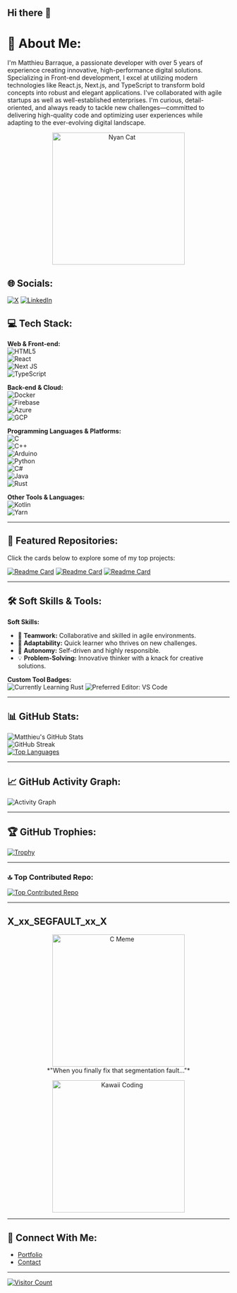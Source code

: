 ## Hi there 👋

# 💫 About Me:
I'm Matthieu Barraque, a passionate developer with over 5 years of experience creating innovative, high-performance digital solutions. Specializing in Front-end development, I excel at utilizing modern technologies like React.js, Next.js, and TypeScript to transform bold concepts into robust and elegant applications. I've collaborated with agile startups as well as well-established enterprises. I'm curious, detail-oriented, and always ready to tackle new challenges—committed to delivering high-quality code and optimizing user experiences while adapting to the ever-evolving digital landscape.

<!-- Animated Developer GIF -->
<p align="center">
  <img src="https://media.giphy.com/media/mtaWx98w7mX7y/giphy.gif" alt="Nyan Cat" width="300"/>
</p>

## 🌐 Socials:
[![X](https://img.shields.io/badge/X-%23E4405F.svg?logo=X&logoColor=white)](https://x.com/mathieubarraque) [![LinkedIn](https://img.shields.io/badge/LinkedIn-%230077B5.svg?logo=linkedin&logoColor=white)](https://www.linkedin.com/in/matthieu-barraque/)

## 💻 Tech Stack:

**Web & Front-end:**  
![HTML5](https://img.shields.io/badge/html5-%23E34F26.svg?style=for-the-badge&logo=html5&logoColor=white)  
![React](https://img.shields.io/badge/react-%2320232a.svg?style=for-the-badge&logo=react&logoColor=%2361DAFB)  
![Next JS](https://img.shields.io/badge/Next-black?style=for-the-badge&logo=next.js&logoColor=white)  
![TypeScript](https://img.shields.io/badge/typescript-%23007ACC.svg?style=for-the-badge&logo=typescript&logoColor=white)

**Back-end & Cloud:**  
![Docker](https://img.shields.io/badge/docker-%230db7ed.svg?style=for-the-badge&logo=docker&logoColor=white)  
![Firebase](https://img.shields.io/badge/Firebase-FFCA28?style=for-the-badge&logo=firebase&logoColor=black)  
![Azure](https://img.shields.io/badge/Azure-0078D4?style=for-the-badge&logo=microsoft-azure&logoColor=white)  
![GCP](https://img.shields.io/badge/GCP-4285F4?style=for-the-badge&logo=google-cloud&logoColor=white)

**Programming Languages & Platforms:**  
![C](https://img.shields.io/badge/C-00599C?style=for-the-badge&logo=c&logoColor=white)  
![C++](https://img.shields.io/badge/C++-00599C?style=for-the-badge&logo=c%2B%2B&logoColor=white)  
![Arduino](https://img.shields.io/badge/Arduino-00979D?style=for-the-badge&logo=arduino&logoColor=white)  
![Python](https://img.shields.io/badge/Python-3776AB?style=for-the-badge&logo=python&logoColor=white)  
![C#](https://img.shields.io/badge/C%23-239120?style=for-the-badge&logo=c-sharp&logoColor=white)  
![Java](https://img.shields.io/badge/Java-ED8B00?style=for-the-badge&logo=java&logoColor=white)  
![Rust](https://img.shields.io/badge/Rust-000000?style=for-the-badge&logo=rust&logoColor=white)

**Other Tools & Languages:**  
![Kotlin](https://img.shields.io/badge/kotlin-%237F52FF.svg?style=for-the-badge&logo=kotlin&logoColor=white)  
![Yarn](https://img.shields.io/badge/yarn-%232C8EBB.svg?style=for-the-badge&logo=yarn&logoColor=white)

---

## 🚀 Featured Repositories:
Click the cards below to explore some of my top projects:

[![Readme Card](https://github-readme-stats.vercel.app/api/pin/?username=m4tth1euNa0p1c&repo=API-REST-SECURITY-JAVA)](https://github.com/m4tth1euNa0p1c/API-REST-SECURITY-JAVA)
[![Readme Card](https://github-readme-stats.vercel.app/api/pin/?username=m4tth1euNa0p1c&repo=Authly-SaaS-Architecture)](https://github.com/m4tth1euNa0p1c/Authly-SaaS-Architecture)
[![Readme Card](https://github-readme-stats.vercel.app/api/pin/?username=m4tth1euNa0p1c&repo=ETF-Tracker-Pro)](https://github.com/m4tth1euNa0p1c/ETF-Tracker-Pro)

---

## 🛠️ Soft Skills & Tools:
**Soft Skills:**  
- 🤝 **Teamwork:** Collaborative and skilled in agile environments.  
- 🔄 **Adaptability:** Quick learner who thrives on new challenges.  
- 🎯 **Autonomy:** Self-driven and highly responsible.  
- 💡 **Problem-Solving:** Innovative thinker with a knack for creative solutions.

**Custom Tool Badges:**  
![Currently Learning Rust](https://img.shields.io/badge/Currently%20Learning-Rust-orange?style=for-the-badge&logo=rust&logoColor=white)
![Preferred Editor: VS Code](https://img.shields.io/badge/Editor-VS%20Code-0078d7?style=for-the-badge&logo=visual-studio-code&logoColor=white)

---

## 📊 GitHub Stats:
![Matthieu's GitHub Stats](https://github-readme-stats.vercel.app/api?username=m4tth1euNa0p1c&theme=dark&hide_border=false&include_all_commits=true&count_private=true)  
![GitHub Streak](https://github-readme-streak-stats.herokuapp.com/?user=m4tth1euNa0p1c&theme=dark&hide_border=false)  
[![Top Languages](https://github-readme-stats.vercel.app/api/top-langs/?username=m4tth1euNa0p1c&theme=dark&hide_border=false&include_all_commits=true&count_private=true&layout=compact)](https://github.com/anuraghazra/github-readme-stats)

---

## 📈 GitHub Activity Graph:
![Activity Graph](https://activity-graph.herokuapp.com/graph?username=m4tth1euNa0p1c&theme=react-dark&area=true)

---

## 🏆 GitHub Trophies:
[![Trophy](https://github-profile-trophy.vercel.app/?username=m4tth1euNa0p1c&theme=dark&no-frame=false&no-bg=true&margin-w=4)](https://github.com/ryo-ma/github-profile-trophy)

---

### 🔝 Top Contributed Repo:
[![Top Contributed Repo](https://github-contributor-stats.vercel.app/api?username=m4tth1euNa0p1c&limit=5&theme=dark&combine_all_yearly_contributions=true)](https://github.com/m4tth1euNa0p1c)

---

## X_xx_SEGFAULT_xx_X

<p align="center">
  <img src="https://media4.giphy.com/media/xT5LMBm1q5su4Ck3tK/giphy.gif?cid=6c09b952zaziux8ggei3o8hkxeew0nk887a8jlvk458tzbux&ep=v1_gifs_search&rid=giphy.gif&ct=g" alt="C Meme" width="300"/>
  <br>
  *"When you finally fix that segmentation fault..."*
</p>

<p align="center">
  <img src="https://media1.tenor.com/m/zIZ-3gWNN_cAAAAC/naruto-anime.gif" alt="Kawaii Coding" width="300"/>
</p>

---

## 🔗 Connect With Me:
- [Portfolio](https://matthieubarraque.com)  
- [Contact](mailto:matthieu.barraque@efrei.net)

---
[![Visitor Count](https://visitcount.itsvg.in/api?id=m4tth1euNa0p1c&icon=0&color=12)](https://visitcount.itsvg.in)

<!-- Proudly created with GPRM ( https://gprm.itsvg.in ) -->
